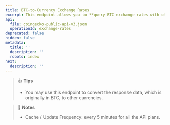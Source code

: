 ```yaml
---
title: BTC-to-Currency Exchange Rates
excerpt: This endpoint allows you to **query BTC exchange rates with other currencies**
api:
  file: coingecko-public-api-v3.json
  operationId: exchange-rates
deprecated: false
hidden: false
metadata:
  title: ''
  description: ''
  robots: index
next:
  description: ''
---
```

> 👍 **Tips**
>
> * You may use this endpoint to convert the response data, which is originally in BTC, to other currencies.

> 📘 **Notes**
>
> * Cache / Update Frequency: every 5 minutes for all the API plans.
